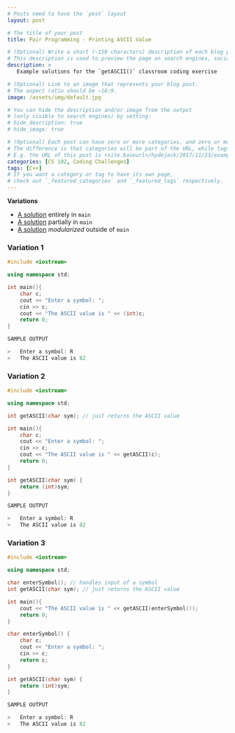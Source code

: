```yaml
---
# Posts need to have the `post` layout
layout: post

# The title of your post
title: Pair Programming - Printing ASCII Value

# (Optional) Write a short (~150 characters) description of each blog post.
# This description is used to preview the page on search engines, social media, etc.
description: >
   Example solutions for the `getASCII()` classroom coding exercise

# (Optional) Link to an image that represents your blog post.
# The aspect ratio should be ~16:9.
image: /assets/img/default.jpg

# You can hide the description and/or image from the output
# (only visible to search engines) by setting:
# hide_description: true
# hide_image: true

# (Optional) Each post can have zero or more categories, and zero or more tags.
# The difference is that categories will be part of the URL, while tags will not.
# E.g. the URL of this post is <site.baseurl>/hydejack/2017/11/23/example-content/
categories: [CS 102, Coding Challenges]
tags: [C++]
# If you want a category or tag to have its own page,
# check out `_featured_categories` and `_featured_tags` respectively.
---
```


**Variations**

- [A solution](https://ramnauth.github.io/cs%20102/coding%20challenges/2018/10/10/class-sprint-7/#variation-1) entirely in `main`
- [A solution](https://ramnauth.github.io/cs%20102/coding%20challenges/2018/10/10/class-sprint-7/#variation-2) partially in `main`
- [A solution](https://ramnauth.github.io/cs%20102/coding%20challenges/2018/10/10/class-sprint-7/#variation-3) *modularized* outside of `main`

### Variation 1

```cpp
#include <iostream>

using namespace std;

int main(){
    char c;
    cout << "Enter a symbol: ";
    cin >> c;
    cout << "The ASCII value is " << (int)c;
    return 0;
}
```

```cpp
SAMPLE OUTPUT

>	Enter a symbol: R
>	The ASCII value is 82
```

### Variation 2

```cpp
#include <iostream>

using namespace std;

int getASCII(char sym); // just returns the ASCII value

int main(){
    char c;
    cout << "Enter a symbol: ";
    cin >> c;
    cout << "The ASCII value is " << getASCII(c);
    return 0;
}

int getASCII(char sym) {
    return (int)sym;
}
```

```cpp
SAMPLE OUTPUT

>	Enter a symbol: R
>	The ASCII value is 82
```

### Variation 3

```cpp
#include <iostream>

using namespace std;

char enterSymbol(); // handles input of a symbol
int getASCII(char sym); // just returns the ASCII value

int main(){
    cout << "The ASCII value is " << getASCII(enterSymbol());
    return 0;
}

char enterSymbol() {
	char c;
    cout << "Enter a symbol: ";
    cin >> c;
	return c;
}

int getASCII(char sym) {
    return (int)sym;
}
```

```cpp
SAMPLE OUTPUT

>	Enter a symbol: R
>	The ASCII value is 82
```